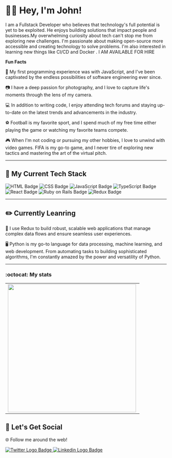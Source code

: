 
# 👋🏾 Hey, I'm John!
I am a Fullstack Developer who believes that technology's full potential is yet to be exploited. He enjoys building solutions that impact people and businesses.My overwhelming curiosity about tech can't stop me from exploring new challenges. I'm passionate about making open-source more accessible and creating technology to solve problems.  I'm also interested in learning new things like CI/CD and Docker . I AM AVAILABLE FOR HIRE


**Fun Facts**

🌟 My first programming experience was with JavaScript, and I've been captivated by the endless possibilities of software engineering ever since.

📷 I have a deep passion for photography, and I love to capture life's moments through the lens of my camera.

💻 In addition to writing code, I enjoy attending tech forums and staying up-to-date on the latest trends and advancements in the industry.

⚽️ Football is my favorite sport, and I spend much of my free time either playing the game or watching my favorite teams compete.

🎮 When I'm not coding or pursuing my other hobbies, I love to unwind with video games. FIFA is my go-to game, and I never tire of exploring new tactics and mastering the art of the virtual pitch.

---

## 🔨 My Current Tech Stack
![HTML Badge](https://img.shields.io/badge/HTML5-E34F26?style=for-the-badge&logo=html5&logoColor=white)
![CSS Badge](https://img.shields.io/badge/CSS3-1572B6?style=for-the-badge&logo=css3&logoColor=white)
![JavaScript Badge](https://img.shields.io/badge/JavaScript-F7DF1E?style=for-the-badge&logo=javascript&logoColor=black)
![TypeScript Badge](https://img.shields.io/badge/TypeScript-007ACC?style=for-the-badge&logo=typescript&logoColor=white)
![React Badge](https://img.shields.io/badge/React-20232A?style=for-the-badge&logo=react&logoColor=61DAFB)
![Ruby on Rails Badge](https://img.shields.io/badge/Ruby%20on%20Rails-CC0000?style=for-the-badge&logo=ruby-on-rails&logoColor=white)
![Redux Badge](https://img.shields.io/badge/Redux-764ABC?style=for-the-badge&logo=redux&logoColor=white)
<!-- ![Python Badge](https://img.shields.io/badge/Python-3776AB?style=for-the-badge&logo=python&logoColor=white) -->

---


## ✏️ Currently Leanring
🎨 I use Redux to build robust, scalable web applications that manage complex data flows and ensure seamless user experiences.

🖥️ Python is my go-to language for data processing, machine learning, and web development. From automating tasks to building sophisticated algorithms, I'm constantly amazed by the power and versatility of Python.

---

### :octocat: My stats


<table>


  <tr>
    <td><img width="400px" align="left" src="https://github-readme-stats.vercel.app/api/top-langs/?username=JohnOkari&langs_count=10&layout=compact"/></td>
    <!-- <td><img width="400px" align="left" src="https://github-readme-stats.vercel.app/api/top-langs/?username=MICHAELMUNAVU83&langs_count=10&layout=compact"/></td> -->
  </tr>
</table>


## 🥳 Let's Get Social
🌐 Follow me around the web!


</a>
<a href="https://twitter.com/johnnokari">
    <img 
        src="https://img.shields.io/badge/Twitter-1DA1F2?style=for-the-badge&logo=twitter&logoColor=white"
        alt="Twitter Logo Badge"
    >
</a>
<a href="https://www.linkedin.com/in/johnnokari-001/">
    <img 
        src="https://img.shields.io/badge/Linkedin-E4405F?style=for-the-badge&logo=instagram&logoColor=white"
        alt="Linkedin Logo Badge"
    >
</a>

